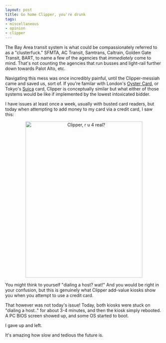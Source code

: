 ```yaml
---
layout: post
title: Go home Clipper, you're drunk
tags:
- miscellaneous
- opinion
- clipper
---
```



The Bay Area transit system is what could be compassionately referred to as a
"clusterfuck." SFMTA, AC Transit, Samtrans, Caltrain, Golden Gate Transit,
BART, to name a few of the agencies that *immediately* come to mind. That's not
counting the agencies that run busses and light-rail further down towards Palot
Alto, etc.

Navigating this mess was once incredibly painful, until the Clipper-messiah
came and saved us, sort of. If you're familar with London's [Oyster
Card](https://en.wikipedia.org/wiki/Oyster_card), or Tokyo's
[Suica](https://en.wikipedia.org/wiki/Suica) card, Clipper is conceptually
similar but what either of those systems would be like if implemented by the
lowest intoxicated bidder.


I have issues at least once a week, usually with busted card readers, but today
when attempting to add money to my card via a credit card, I saw this:


<center><a href="https://www.flickr.com/photos/agentdero/13998881000" title="Clipper, r
u 4 real? by R. Tyler Croy, on Flickr"><img
src="https://farm8.staticflickr.com/7440/13998881000_fe0c80cbc9.jpg"
width="375" height="500" alt="Clipper, r u 4 real?"></a></center>


You might think to yourself "dialing a host? wat!" And you would be right in
your confusion, but this is genuinely what Clipper add-value kiosks show you
when you attempt to use a credit card.

That however was not today's issue! Today, both kiosks were stuck on "dialing a
host.." for about 3-4 minutes, and then the kiosk simply rebooted. A PC BIOS
screen showed up, and some OS started to boot.

I gave up and left.


It's amazing how slow and tedious the future is.
